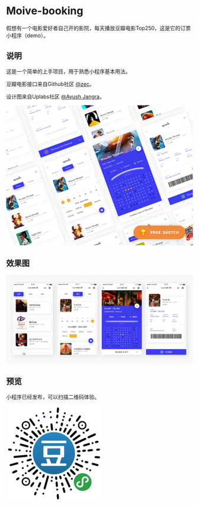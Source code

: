 # Moive-booking
假想有一个电影爱好者自己开的影院，每天播放豆瓣电影Top250，这是它的订票小程序（demo）。


## 说明

这是一个简单的上手项目，用于熟悉小程序基本用法。

豆瓣电影接口来自Github社区 [@zec](https://github.com/zce)。

设计图来自Uplabs社区 [@Ayush Jangra](https://www.uplabs.com/ayushjangra)。

<img src="https://github.com/jokersandwich/Moive-booking/blob/master/image/readme/preview.png" width="560">

## 效果图

<img src="https://github.com/jokersandwich/Moive-booking/blob/master/image/readme/rendering.png" width="800">

## 预览

小程序已经发布，可以扫描二维码体验。

<img src="https://github.com/jokersandwich/Moive-booking/blob/master/image/readme/qrcode.jpg">
